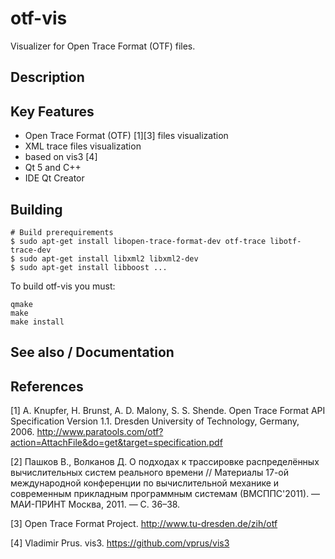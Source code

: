 # otf-vis
Visualizer for Open Trace Format (OTF) files.

## Description

## Key Features
* Open Trace Format (OTF) [1][3] files visualization
* XML trace files visualization
* based on vis3 [4]
* Qt 5 and C++
* IDE Qt Creator

## Building

```
# Build prerequirements
$ sudo apt-get install libopen-trace-format-dev otf-trace libotf-trace-dev
$ sudo apt-get install libxml2 libxml2-dev
$ sudo apt-get install libboost ...
```

To build otf-vis you must:
```
qmake
make
make install
```

## See also / Documentation

## References

[1] A. Knupfer, H. Brunst, A. D. Malony, S. S. Shende. Open Trace Format API Specification Version 1.1. Dresden University of Technology, Germany, 2006.
http://www.paratools.com/otf?action=AttachFile&do=get&target=specification.pdf

[2] Пашков В., Волканов Д. О подходах к трассировке распределённых вычислительных систем реального времени // Материалы 17-ой международной конференции по вычислительной механике и современным прикладным программным системам (ВМСППС'2011). — МАИ-ПРИНТ Москва, 2011. — С. 36–38. 

[3] Open Trace Format Project.
http://www.tu-dresden.de/zih/otf

[4] Vladimir Prus. vis3.
https://github.com/vprus/vis3
